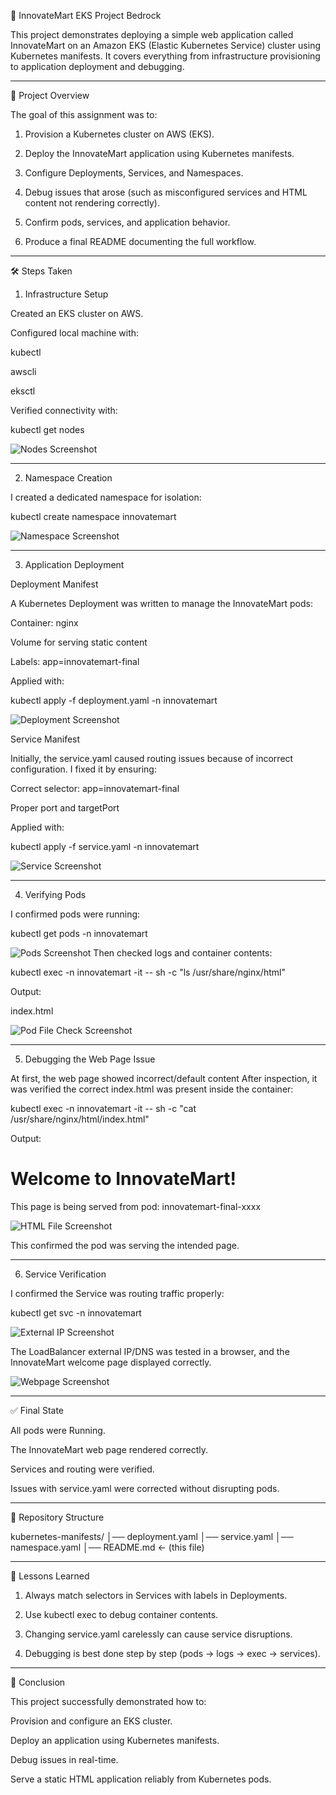 🚀 InnovateMart EKS Project Bedrock

This project demonstrates deploying a simple web application called InnovateMart on an Amazon EKS (Elastic Kubernetes Service) cluster using Kubernetes manifests. It covers everything from infrastructure provisioning to application deployment and debugging.


---

📌 Project Overview

The goal of this assignment was to:

1. Provision a Kubernetes cluster on AWS (EKS).


2. Deploy the InnovateMart application using Kubernetes manifests.


3. Configure Deployments, Services, and Namespaces.


4. Debug issues that arose (such as misconfigured services and HTML content not rendering correctly).


5. Confirm pods, services, and application behavior.


6. Produce a final README documenting the full workflow.




---

🛠️ Steps Taken

1. Infrastructure Setup

Created an EKS cluster on AWS.

Configured local machine with:

kubectl

awscli

eksctl


Verified connectivity with:

kubectl get nodes


![Nodes Screenshot](images/kubectl-eks-nodes.png)


---

2. Namespace Creation

I created a dedicated namespace for isolation:

kubectl create namespace innovatemart

![Namespace Screenshot](images/kubectl-namespace-creation.png)


---

3. Application Deployment

Deployment Manifest

A Kubernetes Deployment was written to manage the InnovateMart pods:

Container: nginx

Volume for serving static content

Labels: app=innovatemart-final


Applied with:

kubectl apply -f deployment.yaml -n innovatemart

![Deployment Screenshot](images/kubectl-service-deployment-creation.png)

Service Manifest

Initially, the service.yaml caused routing issues because of incorrect configuration.
I fixed it by ensuring:

Correct selector: app=innovatemart-final

Proper port and targetPort


Applied with:

kubectl apply -f service.yaml -n innovatemart

![Service Screenshot](images/kubectl-service-deployment-creation.png)


---

4. Verifying Pods

I confirmed pods were running:

kubectl get pods -n innovatemart

![Pods Screenshot](images/kubectl-pods-running.png)
Then checked logs and container contents:

kubectl exec -n innovatemart -it <pod-name> -- sh -c "ls /usr/share/nginx/html"

Output:

index.html

![Pod File Check Screenshot](images/kubectl-pod-file-check.png)

---

5. Debugging the Web Page Issue

At first, the web page showed incorrect/default content
After inspection, it was verified the correct index.html was present inside the container:

kubectl exec -n innovatemart -it <pod-name> -- sh -c "cat /usr/share/nginx/html/index.html"

Output:

<!doctype html>
<html>
<head><title>InnovateMart</title></head>
<body>
  <h1>Welcome to InnovateMart!</h1>
  <p>This page is being served from pod: innovatemart-final-xxxx</p>
</body>
</html>

![HTML File Screenshot](images/kubectl-html-file-output.png)

This confirmed the pod was serving the intended page.


---

6. Service Verification

I confirmed the Service was routing traffic properly:

kubectl get svc -n innovatemart

![External IP Screenshot](images/kubectl-external-ip.png)

The LoadBalancer external IP/DNS was tested in a browser, and the InnovateMart welcome page displayed correctly.

![Webpage Screenshot](images/innovatemart-webpage.png)


---

✅ Final State

All pods were Running.

The InnovateMart web page rendered correctly.

Services and routing were verified.

Issues with service.yaml were corrected without disrupting pods.



---

📂 Repository Structure

kubernetes-manifests/
│── deployment.yaml
│── service.yaml
│── namespace.yaml
│── README.md  ← (this file)


---

📘 Lessons Learned

1. Always match selectors in Services with labels in Deployments.


2. Use kubectl exec to debug container contents.


3. Changing service.yaml carelessly can cause service disruptions.


4. Debugging is best done step by step (pods → logs → exec → services).




---

🏁 Conclusion

This project successfully demonstrated how to:

Provision and configure an EKS cluster.

Deploy an application using Kubernetes manifests.

Debug issues in real-time.

Serve a static HTML application reliably from Kubernetes pods.
